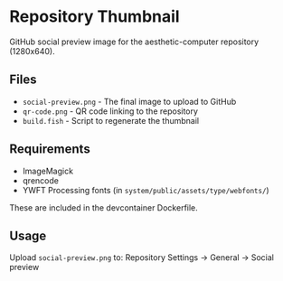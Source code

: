 # Repository Thumbnail

GitHub social preview image for the aesthetic-computer repository (1280x640).

## Files

- `social-preview.png` - The final image to upload to GitHub
- `qr-code.png` - QR code linking to the repository  
- `build.fish` - Script to regenerate the thumbnail

## Requirements

- ImageMagick
- qrencode  
- YWFT Processing fonts (in `system/public/assets/type/webfonts/`)

These are included in the devcontainer Dockerfile.

## Usage

Upload `social-preview.png` to: Repository Settings → General → Social preview
